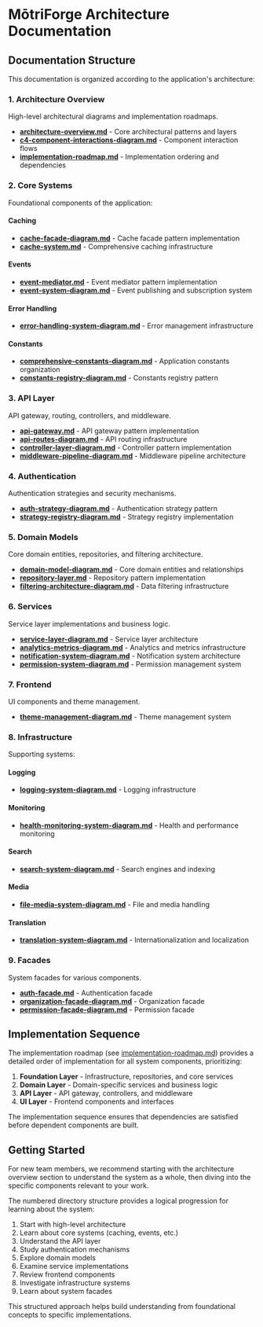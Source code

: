 # MōtriForge Architecture Documentation

## Documentation Structure

This documentation is organized according to the application's architecture:

### 1. Architecture Overview
High-level architectural diagrams and implementation roadmaps.

* [**architecture-overview.md**](01-architecture-overview/architecture-overview.md) - Core architectural patterns and layers
* [**c4-component-interactions-diagram.md**](01-architecture-overview/c4-component-interactions-diagram.md) - Component interaction flows
* [**implementation-roadmap.md**](01-architecture-overview/implementation-roadmap.md) - Implementation ordering and dependencies

### 2. Core Systems
Foundational components of the application:

#### Caching
* [**cache-facade-diagram.md**](02-core-systems/caching/cache-facade-diagram.md) - Cache facade pattern implementation
* [**cache-system.md**](02-core-systems/caching/cache-system.md) - Comprehensive caching infrastructure

#### Events
* [**event-mediator.md**](02-core-systems/events/event-mediator.md) - Event mediator pattern implementation
* [**event-system-diagram.md**](02-core-systems/events/event-system-diagram.md) - Event publishing and subscription system

#### Error Handling
* [**error-handling-system-diagram.md**](02-core-systems/error-handling/error-handling-system-diagram.md) - Error management infrastructure

#### Constants
* [**comprehensive-constants-diagram.md**](02-core-systems/constants/comprehensive-constants-diagram.md) - Application constants organization
* [**constants-registry-diagram.md**](02-core-systems/constants/constants-registry-diagram.md) - Constants registry pattern

### 3. API Layer
API gateway, routing, controllers, and middleware.

* [**api-gateway.md**](03-api-layer/api-gateway.md) - API gateway pattern implementation
* [**api-routes-diagram.md**](03-api-layer/api-routes-diagram.md) - API routing infrastructure
* [**controller-layer-diagram.md**](03-api-layer/controller-layer-diagram.md) - Controller pattern implementation
* [**middleware-pipeline-diagram.md**](03-api-layer/middleware-pipeline-diagram.md) - Middleware pipeline architecture

### 4. Authentication
Authentication strategies and security mechanisms.

* [**auth-strategy-diagram.md**](04-authentication/auth-strategy-diagram.md) - Authentication strategy pattern
* [**strategy-registry-diagram.md**](04-authentication/strategy-registry-diagram.md) - Strategy registry implementation

### 5. Domain Models
Core domain entities, repositories, and filtering architecture.

* [**domain-model-diagram.md**](05-domain-models/domain-model-diagram.md) - Core domain entities and relationships
* [**repository-layer.md**](05-domain-models/repository-layer.md) - Repository pattern implementation
* [**filtering-architecture-diagram.md**](05-domain-models/filtering-architecture-diagram.md) - Data filtering infrastructure

### 6. Services
Service layer implementations and business logic.

* [**service-layer-diagram.md**](06-services/service-layer-diagram.md) - Service layer architecture
* [**analytics-metrics-diagram.md**](06-services/analytics-metrics-diagram.md) - Analytics and metrics infrastructure
* [**notification-system-diagram.md**](06-services/notification-system-diagram.md) - Notification system architecture
* [**permission-system-diagram.md**](06-services/permission-system-diagram.md) - Permission management system

### 7. Frontend
UI components and theme management.

* [**theme-management-diagram.md**](07-frontend/theme-management-diagram.md) - Theme management system

### 8. Infrastructure
Supporting systems:

#### Logging
* [**logging-system-diagram.md**](08-infrastructure/logging/logging-system-diagram.md) - Logging infrastructure

#### Monitoring
* [**health-monitoring-system-diagram.md**](08-infrastructure/monitoring/health-monitoring-system-diagram.md) - Health and performance monitoring

#### Search
* [**search-system-diagram.md**](08-infrastructure/search/search-system-diagram.md) - Search engines and indexing

#### Media
* [**file-media-system-diagram.md**](08-infrastructure/media/file-media-system-diagram.md) - File and media handling

#### Translation
* [**translation-system-diagram.md**](08-infrastructure/translation/translation-system-diagram.md) - Internationalization and localization

### 9. Facades
System facades for various components.

* [**auth-facade.md**](09-facades/auth-facade.md) - Authentication facade
* [**organization-facade-diagram.md**](09-facades/organization-facade-diagram.md) - Organization facade
* [**permission-facade-diagram.md**](09-facades/permission-facade-diagram.md) - Permission facade

## Implementation Sequence

The implementation roadmap (see [implementation-roadmap.md](01-architecture-overview/implementation-roadmap.md)) provides a detailed order of implementation for all system components, prioritizing:

1. **Foundation Layer** - Infrastructure, repositories, and core services
2. **Domain Layer** - Domain-specific services and business logic
3. **API Layer** - API gateway, controllers, and middleware
4. **UI Layer** - Frontend components and interfaces

The implementation sequence ensures that dependencies are satisfied before dependent components are built.

## Getting Started

For new team members, we recommend starting with the architecture overview section to understand the system as a whole, then diving into the specific components relevant to your work.

The numbered directory structure provides a logical progression for learning about the system:

1. Start with high-level architecture
2. Learn about core systems (caching, events, etc.)
3. Understand the API layer
4. Study authentication mechanisms
5. Explore domain models
6. Examine service implementations
7. Review frontend components
8. Investigate infrastructure systems
9. Learn about system facades

This structured approach helps build understanding from foundational concepts to specific implementations.

